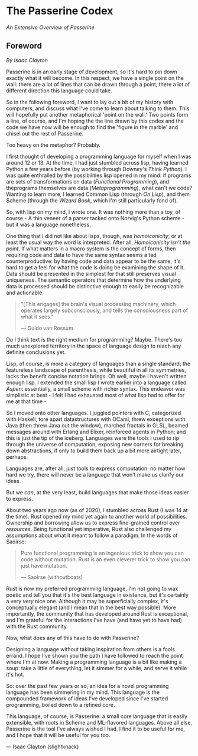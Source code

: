 # The Passerine Codex
*An Extensive Overview of Passerine*

## Foreword
*By Isaac Clayton*

Passerine is in an early stage of development, so it's hard to pin down exactly what it will become. In this respect, we have a single point on the wall: there are a lot of lines that can be drawn through a point, there a lot of different direction this language could take.

So in the following foreword, I want to lay out a bit of my history with computers, and discuss what I've come to learn about talking to them. This will hopefully put another metaphorical 'point on the wall.' Two points form a line, of course, and I'm hoping the the line drawn by this codex and the code we have now will be enough to find the 'figure in the marble' and chisel out the rest of Passerine.

Too heavy on the metaphor? Probably.

I first thought of developing a programming language for myself when I was around 12 or 13. At the time, I had just stumbled across lisp, having learned Python a few years before (by working through Downey's *Think Python*). I was quite enthralled by the possibilities lisp opened in my mind: if programs are sets of transformations on data (*Functional Programming*), and theprograms themselves are data (*Metaprogramming*), what can't we code? Wanting to learn more, I learned Common Lisp (through *On Lisp*), and them Scheme (through the *Wizard Book*, which I'm still particularly fond of).

So, with lisp on my mind, I wrote one. It was nothing more than a toy, of course - A thin veneer of a parser tacked onto Norvig's Python scheme - but it was a language nonetheless.

One thing that I did not like about lisps, though, was *homoiconicity*, or at least the usual way the word is interpreted. After all, *Homoiconicity isn’t the point*. If what matters in a macro system is the concept of forms, then requiring code and data to have the same syntax seems a tad counterproductive: by having code and data appear to be the same, it's hard to get a feel for what the code is doing be examining the shape of it. Data should be presented in the simplest for that still preserves visual uniqueness. The semantic operators that determine how the underlying data is processed should be distinctive enough to easily be recognizable and actionable:

> "[This engages] the brain's visual processing machinery, which operates largely subconsciously, and tells the consciousness part of what it sees."
>
> — Guido van Rossum

Do I think text is the right medium for programming? Maybe. There's too much unexplored territory in the space of language design to reach any definite conclusions yet.

Lisp, of course, is more a category of languages than a single standard; the featureless landscape of parenthesis, while beautiful in all its symmetries, lacks the benefit concise notation brings. Oh well, maybe I haven't written enough lisp. I extended the small lisp I wrote earlier into a language called *Aspen*: essentially, a small scheme with richer syntax. This endeavor was simplistic at best - I felt I had exhausted most of what lisp had to offer for me at that time -

So I moved onto other languages. I juggled pointers with C, categorized with Haskell, tore apart datastructures with OCaml, threw exceptions with Java (then threw Java out the window), marched fractals in GLSL, beamed messages around with Erlang and Elixer, reinforced agents in Python; and this is just the tip of the iceberg. Languages were the tools I used to rip through the universe of computation, exposing new corners for breaking down abstractions, if only to build them back up a bit more airtight later, perhaps.

Languages are, after all, just tools to express computation: no matter how hard we try, there will never be a language that won't make us clarify our ideas.

But we *can*, at the very least, build languages that make those ideas easier to express.

About two years ago now (as of 2020), I stumbled across Rust (I was 14 at the time). Rust opened my mind yet again to another world of possibilities. Ownership and borrowing allow us to express fine-grained control over *resources*. Being functional yet imperative, Rust also challenged my assumptions about what it meant to follow a paradigm. In the words of Saoirse:

> Pure functional programming is an ingenious trick to show you can code without mutation. Rust is an even cleverer trick to show you can just have mutation.
>
> — Saoirse (withoutboats)

Rust is now my preferred programming language. I'm not going to wax poetic and tell you that it's the best language in existence, but it's certainly a very *very* nice one. Although it may be superficially complex, it's conceptually elegant (and I mean that in the best way possible). More importantly, the community that has developed around Rust is exceptional, and I'm grateful for the interactions I've have (and have yet to have had) with the Rust community.

Now, what does any of this have to do with Passerine?

Designing a language without taking inspiration from others is a fools errand. I hope I've shown you the path I have followed to reach the point where I'm at now. Making a programming language is a bit like making a soup: take a little of everything, let it simmer for a while, and serve it while it's hot.

So: over the past few years or so, an idea for a novel programming language has been simmering in my mind. This language is the compounded framework of ideas I've developed since I've started programming, boiled down to a refined core.

This language, of course, is Passerine: a small core language that is easily extensible, with roots in Scheme and ML-flavored languages. Above all else, Passerine is the tool I've always wished I had. I find it to be useful for me, and I hope that it will be useful for you too.

— Isaac Clayton (slightknack)
